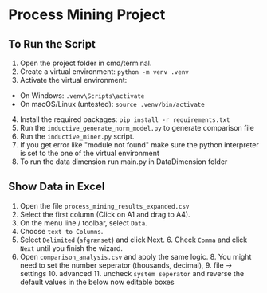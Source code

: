 # Process Mining Project

## To Run the Script

1. Open the project folder in cmd/terminal.
2. Create a virtual environment: `python -m venv .venv`
3. Activate the virtual environment: 
- On Windows: `.venv\Scripts\activate`
- On macOS/Linux (untested): `source .venv/bin/activate`
4. Install the required packages: `pip install -r requirements.txt`
5. Run the `inductive_generate_norm_model.py` to generate comparison file
5. Run the `inductive_miner.py` script.
6. If you get error like "module not found" make sure the python interpreter is set to the one of the virtual environment
7. To run the data dimension run main.py in DataDimension folder

## Show Data in Excel

1. Open the file `process_mining_results_expanded.csv`
2. Select the first column (Click on A1 and drag to A4).
3. On the menu line / toolbar, select `Data`.
4. Choose `text to Columns`.
5. Select `Delimited` (`afgrænset`) and click Next.
   6. Check `Comma` and click `Next` until you finish the wizard.
7. Open `comparison_analysis.csv` and apply the same logic. 
   8. You might need to set the number seperator (thousands, decimal),
      9. file -> settings
      10. advanced
      11. uncheck `system seperator` and reverse the default values in the below now editable boxes


